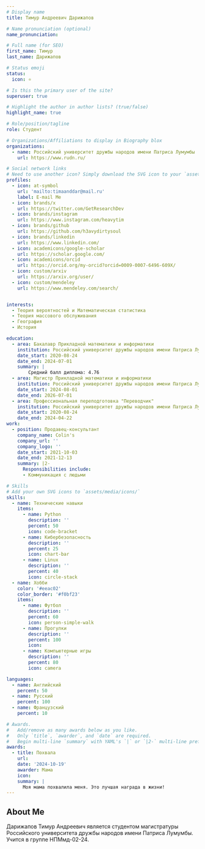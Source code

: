 ```yaml
---
# Display name
title: Тимур Андреевич Дарижапов

# Name pronunciation (optional)
name_pronunciation: 

# Full name (for SEO)
first_name: Тимур
last_name: Дарижапов

# Status emoji
status:
  icon: ⭐️

# Is this the primary user of the site?
superuser: true

# Highlight the author in author lists? (true/false)
highlight_name: true

# Role/position/tagline
role: Студент

# Organizations/Affiliations to display in Biography blox
organizations:
  - name: Российский университет дружбы народов имени Патриса Лумумбы
    url: https://www.rudn.ru/

# Social network links
# Need to use another icon? Simply download the SVG icon to your `assets/media/icons/` folder.
profiles:
  - icon: at-symbol
    url: 'mailto:timaanddar@mail.ru'
    label: E-mail Me
  - icon: brands/x
    url: https://twitter.com/GetResearchDev
  - icon: brands/instagram
    url: https://www.instagram.com/heavytim
  - icon: brands/github
    url: https://github.com/h3avydirtysoul
  - icon: brands/linkedin
    url: https://www.linkedin.com/
  - icon: academicons/google-scholar
    url: https://scholar.google.com/
  - icon: academicons/orcid
    url: https://orcid.org/my-orcid?orcid=0009-0007-6496-609X/
  - icon: custom/arxiv
    url: https://arxiv.org/user/
  - icon: custom/mendeley
    url: https://www.mendeley.com/search/


interests:
  - Теория вероятностей и Математическая статистика
  - Теория массового обслуживания
  - География
  - История

education:
  - area: Бакалавр Прикладной математики и информатики
    institution: Российский университет дружбы народов имени Патриса Лумумбы
    date_start: 2020-08-24
    date_end: 2024-07-01
    summary: |
        Средний балл диплома: 4.76
  - area: Магистр Прикладной математики и информатики
    institution: Российский университет дружбы народов имени Патриса Лумумбы
    date_start: 2024-08-01
    date_end: 2026-07-01
  - area: Профессиональная переподготовка "Переводчик"
    institution: Российский университет дружбы народов имени Патриса Лумумбы
    date_start: 2020-08-24
    date_end: 2024-04-22
work:
  - position: Продавец-консультант
    company_name: Colin's
    company_url: ''
    company_logo: ''
    date_start: 2021-10-03
    date_end: 2021-12-13
    summary: |2-
      Responsibilities include:
      - Коммуникация с людьми

# Skills
# Add your own SVG icons to `assets/media/icons/`
skills:
  - name: Технические навыки
    items:
      - name: Python
        description: ''
        percent: 50
        icon: code-bracket
      - name: Кибербезопасность
        description: ''
        percent: 25
        icon: chart-bar
      - name: Linux
        description: ''
        percent: 40
        icon: circle-stack
  - name: Хобби
    color: '#eeac02'
    color_border: '#f0bf23'
    items:
      - name: Футбол
        description: ''
        percent: 60
        icon: person-simple-walk
      - name: Прогулки
        description: ''
        percent: 100
        icon: 
      - name: Компьютерные игры
        description: ''
        percent: 80
        icon: camera

languages:
  - name: Английский
    percent: 50
  - name: Русский
    percent: 100
  - name: Французский
    percent: 10

# Awards.
#   Add/remove as many awards below as you like.
#   Only `title`, `awarder`, and `date` are required.
#   Begin multi-line `summary` with YAML's `|` or `|2-` multi-line prefix and indent 2 spaces below.
awards:
  - title: Похвала
    url: 
    date: '2024-10-19'
    awarder: Мама
    icon: 
    summary: |
      Моя мама похвалила меня. Это лучшая награда в жизни!
---
```


## About Me

Дарижапов Тимур Андреевич является студентом магистратуры Российского университета дружбы народов имени Патриса Лумумбы. Учится в группе НПМмд-02-24.
